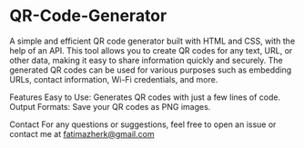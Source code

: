 # QR-Code-Generator


A simple and efficient QR code generator built with HTML and CSS, with the help of an API.
This tool allows you to create QR codes for any text, URL, or other data, making it easy to share information quickly and securely.
The generated QR codes can be used for various purposes such as embedding URLs, contact information, Wi-Fi credentials, and more.

Features
Easy to Use: Generates QR codes with just a few lines of code.
Output Formats: Save your QR codes as PNG images.

Contact
For any questions or suggestions, feel free to open an issue or contact me at fatimazherk@gmail.com

